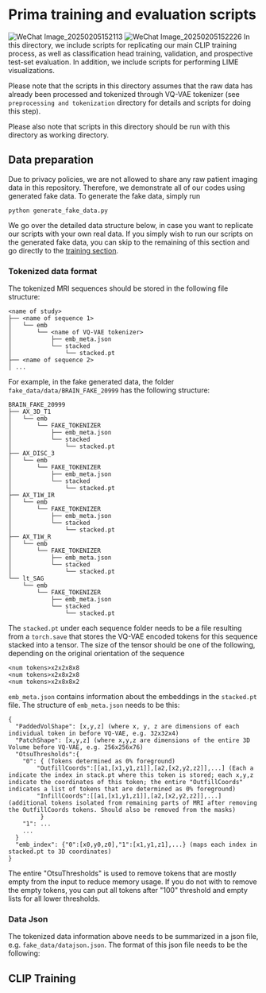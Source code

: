 # Prima training and evaluation scripts

![WeChat Image_20250205152113](https://github.com/user-attachments/assets/9da9490f-8ac9-4fca-89e3-7ea3fcf097e6)
![WeChat Image_20250205152226](https://github.com/user-attachments/assets/a5330ae0-ad8c-4d03-aac2-f9559fdc22fa)
In this directory, we include scripts for replicating our main CLIP training process, as well as classification head training, validation, and prospective test-set evaluation. In addition, we include scripts for performing LIME visualizations.

Please note that the scripts in this directory assumes that the raw data has already been processed and tokenized through VQ-VAE tokenizer (see `preprocessing and tokenization` directory for details and scripts for doing this step). 

Please also note that scripts in this directory should be run with this directory as working directory.

## Data preparation

Due to privacy policies, we are not allowed to share any raw patient imaging data in this repository. Therefore, we demonstrate all of our codes using generated fake data. To generate the fake data, simply run 
```
python generate_fake_data.py
```

We go over the detailed data structure below, in case you want to replicate our scripts with your own real data. If you simply wish to run our scripts on the generated fake data, you can skip to the remaining of this section and go directly to the [training section](https://github.com/MLNeurosurg/Prima/edit/main/Prima%20training%20and%20evaluation/README.md#clip-training).

### Tokenized data format

The tokenized MRI sequences should be stored in the following file structure:
```
<name of study>
├── <name of sequence 1>
│   └── emb
│       └── <name of VQ-VAE tokenizer>
│           ├── emb_meta.json
│           └── stacked
│               └── stacked.pt
├── <name of sequence 2>
│ ...
```
For example, in the fake generated data, the folder `fake_data/data/BRAIN_FAKE_20999` has the following structure:
```
BRAIN_FAKE_20999
├── AX_3D_T1
│   └── emb
│       └── FAKE_TOKENIZER
│           ├── emb_meta.json
│           └── stacked
│               └── stacked.pt
├── AX_DISC_3
│   └── emb
│       └── FAKE_TOKENIZER
│           ├── emb_meta.json
│           └── stacked
│               └── stacked.pt
├── AX_T1W_IR
│   └── emb
│       └── FAKE_TOKENIZER
│           ├── emb_meta.json
│           └── stacked
│               └── stacked.pt
├── AX_T1W_R
│   └── emb
│       └── FAKE_TOKENIZER
│           ├── emb_meta.json
│           └── stacked
│               └── stacked.pt
└── lt_SAG
    └── emb
        └── FAKE_TOKENIZER
            ├── emb_meta.json
            └── stacked
                └── stacked.pt
```
The `stacked.pt` under each sequence folder needs to be a file resulting from a `torch.save` that stores the VQ-VAE encoded tokens for this sequence stacked into a tensor. The size of the tensor should be one of the following, depending on the original orientation of the sequence
```
<num tokens>x2x2x8x8
<num tokens>x2x8x2x8
<num tokens>x2x8x8x2
```
`emb_meta.json` contains information about the embeddings in the `stacked.pt` file. The structure of `emb_meta.json` needs to be this:
```
{
  "PaddedVolShape": [x,y,z] (where x, y, z are dimensions of each individual token in before VQ-VAE, e.g. 32x32x4)
  "PatchShape": [x,y,z] (where x,y,z are dimensions of the entire 3D Volume before VQ-VAE, e.g. 256x256x76)
  "OtsuThresholds":{
    "0": { (Tokens determined as 0% foreground)
        "OutfillCoords":[[a1,[x1,y1,z1]],[a2,[x2,y2,z2]],...] (Each a indicate the index in stack.pt where this token is stored; each x,y,z indicate the coordinates of this token; the entire "OutfillCoords" indicates a list of tokens that are determined as 0% foreground)
        "InfillCoords":[[a1,[x1,y1,z1]],[a2,[x2,y2,z2]],...] (additional tokens isolated from remaining parts of MRI after removing the OutfillCoords tokens. Should also be removed from the masks)
         }
    "1": ...
    ...
  }
  "emb_index": {"0":[x0,y0,z0],"1":[x1,y1,z1],...} (maps each index in stacked.pt to 3D coordinates)
}
```
The entire "OtsuThresholds" is used to remove tokens that are mostly empty from the input to reduce memory usage. If you do not with to remove the empty tokens, you can put all tokens after "100" threshold and empty lists for all lower thresholds.

### Data Json

The tokenized data information above needs to be summarized in a json file, e.g. `fake_data/datajson.json`. The format of this json file needs to be the following:

## CLIP Training

